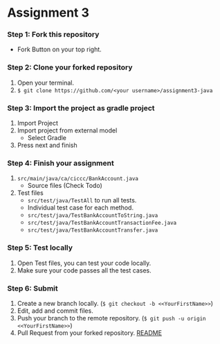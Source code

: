 # Assignment 3

### Step 1: Fork this repository

* Fork Button on your top right.

### Step 2: Clone your forked repository

1. Open your terminal.
2. `$ git clone https://github.com/<your username>/assignment3-java`

### Step 3: Import the project as gradle project

1. Import Project
2. Import project from external model
    - Select Gradle
3. Press next and finish

### Step 4: Finish your assignment

1. `src/main/java/ca/ciccc/BankAccount.java`
    - Source files (Check Todo)
2. Test files
    - `src/test/java/TestAll` to run all tests.
    - Individual test case for each method.
    - `src/test/java/TestBankAccountToString.java`
    - `src/test/java/TestBankAccountTransactionFee.java`
    - `src/test/java/TestBankAccountTransfer.java`

### Step 5: Test locally

1. Open Test files, you can test your code locally.
2. Make sure your code passes all the test cases.

### Step 6: Submit

1. Create a new branch locally. (`$ git checkout -b <<YourFirstName>>`)
2. Edit, add and commit files.
3. Push your branch to the remote repository. (`$ git push -u origin <<YourFirstName>>`)
4. Pull Request from your forked
   repository. [README](https://help.github.com/articles/creating-a-pull-request-from-a-fork/)